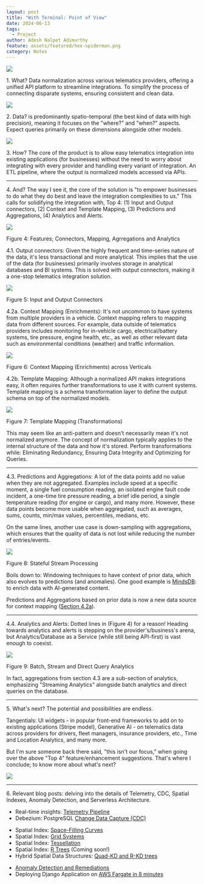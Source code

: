 ```yaml
---
layout: post
title: "With Terminal: Point of View"
date: 2024-06-13
tags:
  - Project
author: Adesh Nalpet Adimurthy
feature: assets/featured/hex-spiderman.png
category: Notes
---
```


<img class="center-image-0 center-image-40" src="../assets/notes/with-terminal-what.svg" />
<p><span class="header">1. What?</span> Data normalization across various telematics providers, offering a unified API platform to streamline integrations. To simplify the process of connecting disparate systems, ensuring consistent and clean data.</p>

<img class="center-image-0 center-image-35" src="../assets/notes/with-terminal-what-data.svg" />
<p><span class="header">2. Data?</span> is predominantly spatio-temporal (the best kind of data with high precision), meaning it focuses on the "where?" and "when?" aspects. Expect queries primarily on these dimensions alongside other models.</p>

<img class="center-image-0 center-image" src="../assets/notes/with-terminal.svg" />
<p><span class="header">3. How?</span> The core of the product is to allow easy telematics integration into existing applications (for businesses) without the need to worry about integrating with every provider and handling every variant of integration. An ETL pipeline, where the output is normalized models accessed via APIs.</p>

<hr class="hr">

<p><span class="header">4. And?</span> The way I see it, the core of the solution is "to empower businesses to do what they do best and leave the integration complexities to us." This calls for solidifying the integration with, Top 4: (1) Input and Output connectors, (2) Context and Template Mapping, (3) Predictions and Aggregations, (4) Analytics and Alerts.</p>
<img class="center-image-0 center-image-80" src="../assets/notes/with-terminal-extension.svg" />
<p class="figure-header">Figure 4: Features; Connectors, Mapping, Agrregations and Analytics</p>

<p><span class="header">4.1. Output connectors</span>: Given the highly frequent and time-series nature of the data, it's less transactional and more analytical. This implies that the use of the data (for businesses) primarily involves storage in analytical databases and BI systems. This is solved with output connectors, making it a one-stop telematics integration solution.</p>

<img class="center-image-100" src="../assets/notes/with-terminal-connectors.svg" /> 
<p class="figure-header">Figure 5: Input and Output Connectors</p>

<p><span class="header">4.2a. Context Mapping</span> (Enrichments): It's not uncommon to have systems from multiple providers in a vehicle. Context mapping refers to mapping data from different sources. For example, data outside of telematics providers includes monitoring for in-vehicle cargo, electrical/battery systems, tire pressure, engine health, etc., as well as other relevant data such as environmental conditions (weather) and traffic information.</p>

<img class="center-image-50" src="../assets/notes/with-terminal-enrichment.svg" /> 
<p class="figure-header">Figure 6: Context Mapping (Enrichments) across Verticals</p>

<p><span class="header">4.2b. Template Mapping</span>: Although a normalized API makes integrations easy, it often requires further transformations to use it with current systems. Template mapping is a schema transformation layer to define the output schema on top of the normalized models.</p> 

<img class="center-image-50" src="../assets/notes/with-terminal-mapping.svg" /> 
<p class="figure-header">Figure 7: Template Mapping (Transformations)</p>

<p>This may seem like an anti-pattern and doesn't necessarily mean it's not normalized anymore. The concept of normalization typically applies to the internal structure of the data and how it's stored. Perform transformations while: Eliminating Redundancy, Ensuring Data Integrity and Optimizing for Queries.</p>

<hr class="hr">

<p><span class="header">4.3. Predictions and Aggregations</span>: A lot of the data points add no value when they are not aggregated. Examples include speed at a specific moment, a single fuel consumption reading, an isolated engine fault code incident, a one-time tire pressure reading, a brief idle period, a single temperature reading (for engine or cargo), and many more. However, these data points become more usable when aggregated, such as averages, sums, counts, min/max values, percentiles, medians, etc.</p>

<p>On the same lines, another use case is down-sampling with aggregations, which ensures that the quality of data is not lost while reducing the number of entries/events.</p>
<img class="center-image-0 center-image" src="../assets/notes/with-terminal-stateful.svg" />
<p class="figure-header">Figure 8: Stateful Stream Processing</p>
<p>Boils down to: Windowing techniques to have context of prior data, which also evolves to predictions (and anomalies). One good example is <a href="https://docs.mindsdb.com/use-cases/data_enrichment/overview" target="_blank">MindsDB</a>: to enrich data with AI-generated content.</p> 

<p>Predictions and Aggregations based on prior data is now a new data source for context mapping (<a href="#4-2a-context-mapping">Section 4.2a</a>).</p>

<hr class="hr">

<p><span class="header">4.4. Analytics and Alerts</span>: Dotted lines in (Figure 4) for a reason! Heading towards analytics and alerts is stepping on the provider's/business's arena, but Analytics/Database as a Service (while still being API-first) is vast enough to coexist.</p>

<img class="center-image-0 center-image" src="../assets/notes/with-terminal-analytics.svg" />
<p class="figure-header">Figure 9: Batch, Stream and Direct Query Analytics</p>

<p>In fact, aggregations from section 4.3 are a sub-section of analytics, emphasizing "Streaming Analytics" alongside batch analytics and direct queries on the database.</p>

<hr class="hr">

<p><span class="header">5. What's next?</span> The potential and possibilities are endless.</p> <p>Tangentials: UI widgets - in popular front-end frameworks to add on to existing applications (Stripe model), Generative AI - on telematics data across providers for drivers, fleet managers, insurance providers, etc., Time and Location Analytics, and many more.</p> 
<p>But I'm sure someone back there said, "this isn't our focus," when going over the above "Top 4" feature/enhancement suggestions. That's where I conclude; to know more about <span class="underline">what's next?</span></p>

<img class="center-image-0 center-image-95" src="../assets/notes/with-terminal-strategy.svg" />

<hr class="hr">

<p><span class="header">6. Relevant blog posts</span>: delving into the details of Telemetry, CDC, Spatial Indexes, Anomaly Detection, and Serverless Architecture.</p>
<ul>
<li>Real-time insights: <a href="/telemetry-pipeline" target="_blank">Telemetry Pipeline</a></li>
<li>Debezium: PostgreSQL <a href="/debezium-postgres-cdc" target="_blank">Change Data Capture (CDC)</a></li>
<p></p>
<li>Spatial Index: <a href="/spatial-index-space-filling-curve" target="_blank">Space-Filling Curves</a></li>
<li>Spatial Index: <a href="/spatial-index-grid-system" target="_blank">Grid Systems</a></li>
<li>Spatial Index: <a href="/spatial-index-tessellation" target="_blank">Tessellation</a></li>
<li>Spatial Index: <a href="/spatial-index-r-tree" target="_blank">R Trees</a> (Coming soon!)</li>
<li>Hybrid Spatial Data Structures: <a href="hybrid-spatial-index-conclusion" target="_blank">Quad-KD and R-KD trees</a></li>
<p></p>
<li><a href="/anomaly-detection-and-remediation" target="_blank">Anomaly Detection and Remediations</a></li>
<li>Deploying Django Application on <a href="/django-fargate-in-8-minutes" target="_blank">AWS Fargate in 8 minutes</a></li>
</ul>